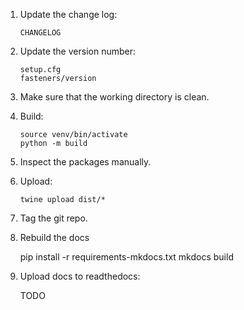 1. Update the change log:

       CHANGELOG

2. Update the version number:

       setup.cfg
       fasteners/version

4. Make sure that the working directory is clean.


4. Build:

       source venv/bin/activate
       python -m build

5. Inspect the packages manually.


6. Upload:

       twine upload dist/*

7. Tag the git repo.

8. Rebuild the docs

      pip install -r requirements-mkdocs.txt
      mkdocs build

9. Upload docs to readthedocs:

      TODO
